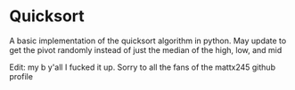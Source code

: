 # Quicksort
A basic implementation of the quicksort algorithm in python. May update to get the pivot randomly instead of just the median of the high, low, and mid

Edit: my b y'all I fucked it up. Sorry to all the fans of the mattx245 github profile
